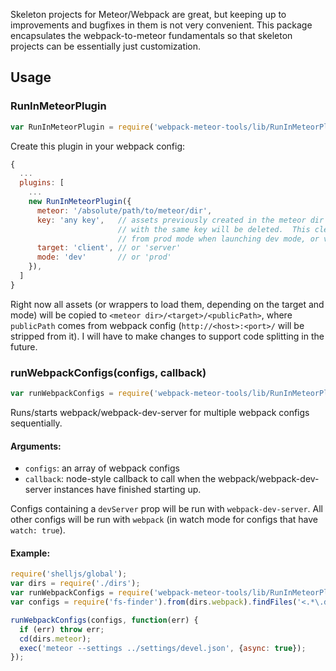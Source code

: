 Skeleton projects for Meteor/Webpack are great, but keeping up to improvements and bugfixes in them is not very
convenient.  This package encapsulates the webpack-to-meteor fundamentals so that skeleton projects can be
essentially just customization.

## Usage

### RunInMeteorPlugin

```js
var RunInMeteorPlugin = require('webpack-meteor-tools/lib/RunInMeteorPlugin');
```

Create this plugin in your webpack config:
```js
{
  ...
  plugins: [
    ...
    new RunInMeteorPlugin({
      meteor: '/absolute/path/to/meteor/dir',
      key: 'any key',   // assets previously created in the meteor dir by a RunInMeteorPlugin
                        // with the same key will be deleted.  This cleans out leftover assets
                        // from prod mode when launching dev mode, or vice versa.
      target: 'client', // or 'server'
      mode: 'dev'       // or 'prod'
    }),
  ]
}
```

Right now all assets (or wrappers to load them, depending on the target and mode) will be copied to
`<meteor dir>/<target>/<publicPath>`, where `publicPath` comes from webpack config (`http://<host>:<port>/`
will be stripped from it).  I will have to make changes to support code splitting in the future.

### runWebpackConfigs(configs, callback)

```js
var runWebpackConfigs = require('webpack-meteor-tools/lib/RunInMeteorPlugin');
```

Runs/starts webpack/webpack-dev-server for multiple webpack configs sequentially.

#### Arguments:
* `configs`: an array of webpack configs
* `callback`: node-style callback to call when the webpack/webpack-dev-server instances have
              finished starting up.

Configs containing a `devServer` prop will be run with `webpack-dev-server`.  All other configs
will be run with `webpack` (in watch mode for configs that have `watch: true`).

#### Example:

```js
require('shelljs/global');
var dirs = require('./dirs');
var runWebpackConfigs = require('webpack-meteor-tools/lib/RunInMeteorPlugin');
var configs = require('fs-finder').from(dirs.webpack).findFiles('<.*\.dev.js$>');

runWebpackConfigs(configs, function(err) {
  if (err) throw err;
  cd(dirs.meteor);
  exec('meteor --settings ../settings/devel.json', {async: true});
});
```
